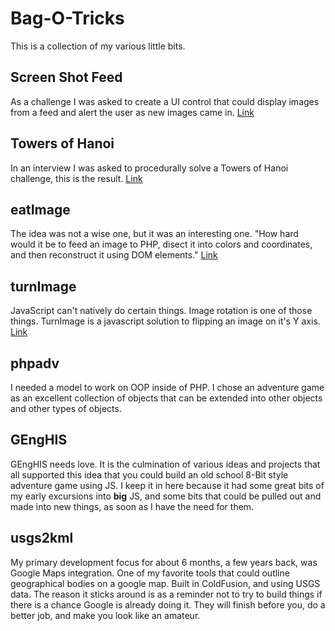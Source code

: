 Bag-O-Tricks
============

This is a collection of my various little bits.

Screen Shot Feed
----------------
As a challenge I was asked to create a UI control that could display images from a feed and alert the user as new images came in.
[Link](http://trulove.cc/Bag-O-Tricks/screenshotfeed/)

Towers of Hanoi
---------------
In an interview I was asked to procedurally solve a Towers of Hanoi challenge, this is the result.
[Link](http://trulove.cc/Bag-O-Tricks/towersofhanoi/towers.php)

eatImage
--------
The idea was not a wise one, but it was an interesting one.
"How hard would it be to feed an image to PHP, disect it into colors and coordinates, and then reconstruct it using DOM elements."
[Link](http://trulove.cc/Bag-O-Tricks/eatImage/eatImageHtml.php)

turnImage
---------
JavaScript can't natively do certain things. Image rotation is one of those things. TurnImage is a javascript solution to flipping an image on it's Y axis.
[Link](http://trulove.cc/Bag-O-Tricks/turnImage/turnImage.php)

phpadv
------
I needed a model to work on OOP inside of PHP.  I chose an adventure game as an excellent collection of objects that can be extended into other objects and other types of objects.

GEngHIS
-------
GEngHIS needs love.  It is the culmination of various ideas and projects that all supported this idea that you could build an old school 8-Bit style adventure game using JS.  I keep it in here because it had some great bits of my early excursions into **big** JS, and some bits that could be pulled out and made into new things, as soon as I have the need for them.

usgs2kml
--------
My primary development focus for about 6 months, a few years back, was Google Maps integration.  One of my favorite tools that could outline geographical bodies on a google map.
Built in ColdFusion, and using USGS data.
The reason it sticks around is as a reminder not to try to build things if there is a chance Google is already doing it.  They will finish before you, do a better job, and make you look like an amateur.
